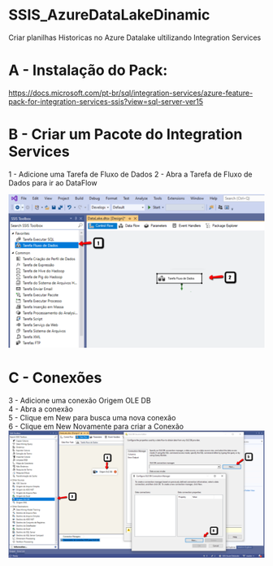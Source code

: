 # SSIS_AzureDataLakeDinamic
Criar planilhas Historicas no Azure Datalake 
ultilizando Integration Services 

# A - Instalação do Pack: <br> 
https://docs.microsoft.com/pt-br/sql/integration-services/azure-feature-pack-for-integration-services-ssis?view=sql-server-ver15

# B - Criar um Pacote do  Integration Services  
1 - Adicione uma Tarefa de Fluxo de Dados
2 - Abra a Tarefa de Fluxo de Dados para ir ao DataFlow

![alt text](https://github.com/Lmanoel1994/SSIS_AzureDataLakeDinamic/blob/master/Pictures/1.png) 

# C -  Conexões 
3 - Adicione uma conexão Origem OLE DB  <br />
4 - Abra a conexão  <br />
5 - Clique em New para busca uma nova conexão  <br />
6 - Clique em New Novamente para criar a Conexão   <br />
![alt text](https://github.com/Lmanoel1994/SSIS_AzureDataLakeDinamic/blob/master/Pictures/2.png) 
